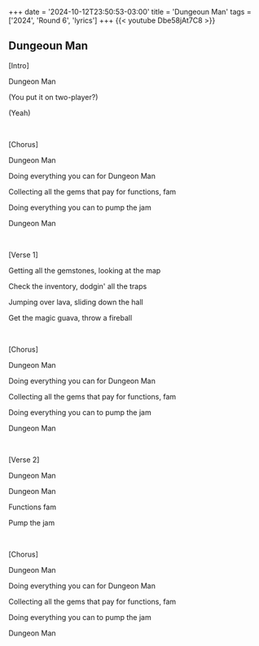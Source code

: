 +++
date = '2024-10-12T23:50:53-03:00'
title = 'Dungeoun Man'
tags = ['2024', 'Round 6',  'lyrics']
+++
{{< youtube Dbe58jAt7C8 >}}

## Dungeoun Man

[Intro]

Dungeon Man

(You put it on two-player?)

(Yeah)

&nbsp;

[Chorus]

Dungeon Man

Doing everything you can for Dungeon Man

Collecting all the gems that pay for functions, fam

Doing everything you can to pump the jam

Dungeon Man

&nbsp;

[Verse 1]

Getting all the gemstones, looking at the map

Check the inventory, dodgin' all the traps

Jumping over lava, sliding down the hall

Get the magic guava, throw a fireball

&nbsp;

[Chorus]

Dungeon Man

Doing everything you can for Dungeon Man

Collecting all the gems that pay for functions, fam

Doing everything you can to pump the jam

Dungeon Man

&nbsp;

[Verse 2]

Dungeon Man

Dungeon Man

Functions fam

Pump the jam

&nbsp;

[Chorus]

Dungеon Man

Doing everything you can for Dungeon Man

Collеcting all the gems that pay for functions, fam

Doing everything you can to pump the jam

Dungeon Man